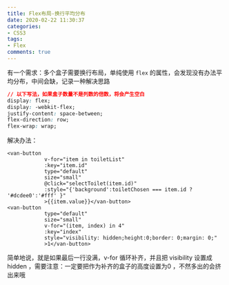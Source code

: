 ```yaml
---
title: Flex布局-换行平均分布
date: 2020-02-22 11:30:37
categories:
- CSS3
tags:
- Flex
comments: true
---
```


有一个需求：多个盒子需要换行布局，单纯使用 `flex` 的属性，会发现没有办法平均分布，中间会缺，记录一种解决思路

```css
// 以下写法，如果盒子数量不是列数的倍数，将会产生空白
display: flex;
display: -webkit-flex;
justify-content: space-between;
flex-direction: row;
flex-wrap: wrap;
```

<!-- more -->

解决办法：

```vue
<van-button
            v-for="item in toiletList"
            :key="item.id"
            type="default"
            size="small"
            @click="selectToilet(item.id)"
            :style="{'background':toiletChosen === item.id ? '#dcdee0':'#fff' }"
            >{{item.value}}</van-button>
<van-button
            type="default"
            size="small"
            v-for="(item, index) in 4"
            :key="index"
            style="visibility: hidden;height:0;border: 0;margin: 0;"
            >1</van-button>
```

简单地说，就是如果最后一行没满，v-for 循环补齐，并且把 visibility 设置成 hidden ，需要注意：一定要把作为补齐的盒子的高度设置为0 ，不然多出的会挤出来哦

